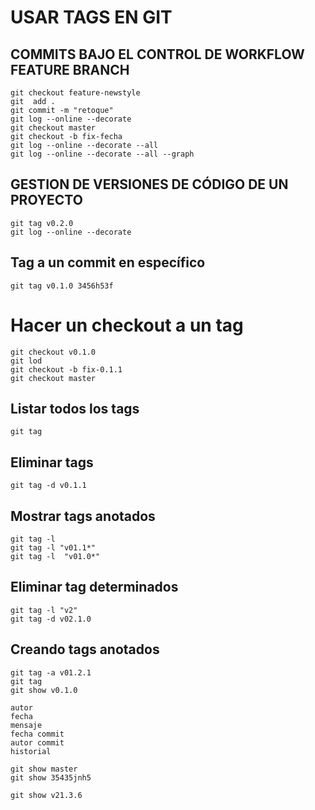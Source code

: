 # USAR TAGS EN GIT

 ## COMMITS BAJO EL CONTROL DE WORKFLOW FEATURE BRANCH
 ```
 git checkout feature-newstyle
 git  add .
 git commit -m "retoque"
 git log --online --decorate 
 git checkout master 
 git checkout -b fix-fecha
 git log --online --decorate --all
 git log --online --decorate --all --graph
 ```
 ## GESTION DE VERSIONES DE CÓDIGO DE UN PROYECTO
 ```
 git tag v0.2.0
 git log --online --decorate 
 ```
 ## Tag a un commit en específico
 ```
 git tag v0.1.0 3456h53f
 ```
 # Hacer un checkout a un tag
 ```
 git checkout v0.1.0
 git lod
 git checkout -b fix-0.1.1
 git checkout master
 ```
 ## Listar todos los tags
 ```
 git tag 
 ```
 ## Eliminar tags
 ```
 git tag -d v0.1.1
 ```
 ## Mostrar tags anotados
 ```
 git tag -l
 git tag -l "v01.1*"
 git tag -l  "v01.0*"
 ```

 ## Eliminar tag determinados
 ```
 git tag -l "v2"
 git tag -d v02.1.0
 ```
 ## Creando tags anotados
 ```
 git tag -a v01.2.1
 git tag
 git show v0.1.0
 
 autor
 fecha
 mensaje
 fecha commit
 autor commit
 historial
 ```
 ```
 git show master
 git show 35435jnh5

 git show v21.3.6
 ```

